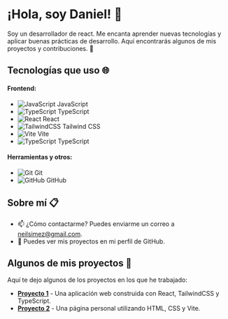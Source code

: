 # ¡Hola, soy Daniel! 👋

Soy un desarrollador de react.  Me encanta aprender nuevas tecnologías y aplicar buenas prácticas de desarrollo. Aquí encontrarás algunos de mis proyectos y contribuciones. 🚀

## Tecnologías que uso 🌐

#### Frontend:
- ![JavaScript](https://img.shields.io/badge/-JavaScript-F7DF1E?style=flat&logo=javascript&logoColor=black) JavaScript
- ![TypeScript](https://shields.io/badge/TypeScript-3178C6?logo=TypeScript&logoColor=FFF&style=flat-square) TypeScript
- ![React](https://img.shields.io/badge/-React-61DAFB?style=flat&logo=react&logoColor=black) React
- ![TailwindCSS](https://img.shields.io/badge/-TailwindCSS-06B6D4?style=flat&logo=tailwind-css&logoColor=white) Tailwind CSS
- ![Vite](https://img.shields.io/badge/-Vite-646CFF?style=flat&logo=vite&logoColor=white) Vite
- ![TypeScript](https://img.shields.io/badge/-TypeScript-3178C6?style=flat&logo=typescript&logoColor=white) TypeScript

#### Herramientas y otros:
- ![Git](https://img.shields.io/badge/-Git-F05032?style=flat&logo=git&logoColor=white) Git
- ![GitHub](https://img.shields.io/badge/-GitHub-181717?style=flat&logo=github&logoColor=white) GitHub

## Sobre mí 📋

- 📫 ¿Cómo contactarme? Puedes enviarme un correo a [neilsimez@gmail.com](mailto:tuemail@example.com).
- 📌 Puedes ver mis proyectos en mi perfil de GitHub.

## Algunos de mis proyectos 🚀

Aquí te dejo algunos de los proyectos en los que he trabajado:

- **[Proyecto 1](https://github.com/NeilSimez/Todo-List)** - Una aplicación web construida con React, TailwindCSS y TypeScript.
- **[Proyecto 2](https://github.com/NeilSimez/Giphy-app)** - Una página personal utilizando HTML, CSS y Vite.




